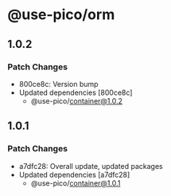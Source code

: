 # @use-pico/orm

## 1.0.2

### Patch Changes

- 800ce8c: Version bump
- Updated dependencies [800ce8c]
  - @use-pico/container@1.0.2

## 1.0.1

### Patch Changes

- a7dfc28: Overall update, updated packages
- Updated dependencies [a7dfc28]
  - @use-pico/container@1.0.1

